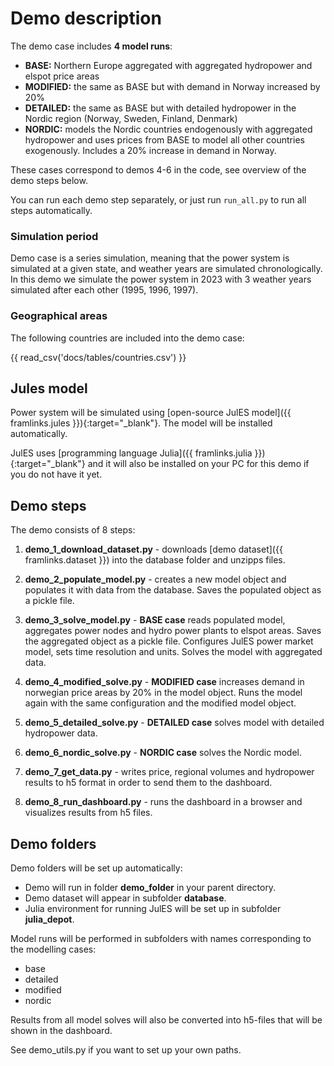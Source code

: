 # Demo description
The demo case includes **4 model runs**:

* **BASE:** Northern Europe aggregated with aggregated hydropower and elspot price areas 
* **MODIFIED:** the same as BASE but with demand in Norway increased by 20%
* **DETAILED:** the same as BASE but with detailed hydropower in the Nordic region (Norway, Sweden, Finland, Denmark)
* **NORDIC:** models the Nordic countries endogenously with aggregated hydropower and uses prices from BASE to model all other countries exogenously. Includes a 20% increase in demand in Norway.

These cases correspond to demos 4-6 in the code, see overview of the demo steps below. 

You can run each demo step separately, or just run `run_all.py` to run all steps automatically. 

### Simulation period
Demo case is a series simulation, meaning that the power system is simulated at a given state, and weather years are simulated chronologically. In this demo we simulate the power system in 2023 with 3 weather years simulated after each other (1995, 1996, 1997).

### Geographical areas
The following countries are included into the demo case: 

{{ read_csv('docs/tables/countries.csv') }}

## Jules model
Power system will be simulated using [open-source JulES model]({{ framlinks.jules }}){:target="_blank"}. The model will be installed automatically. 

JulES uses [programming language Julia]({{ framlinks.julia }}){:target="_blank"} and it will also be installed on your PC for this demo if you do not have it yet. 


## Demo steps
The demo consists of 8 steps:

1. **demo_1_download_dataset.py** - downloads [demo dataset]({{ framlinks.dataset }}) into the database folder and unzipps files. 

2. **demo_2_populate_model.py** - creates a new model object and populates it with data from the database. Saves the populated object as a pickle file.

3. **demo_3_solve_model.py** - **BASE case** reads populated model, aggregates power nodes and hydro power plants to elspot areas. Saves the aggregated object as a pickle file. Configures JulES power market model, sets time resolution and units. Solves the model with aggregated data.

4. **demo_4_modified_solve.py** -  **MODIFIED case** increases demand in norwegian price areas by 20% in the model object. Runs the model again with the same configuration and the modified model object.
 
5. **demo_5_detailed_solve.py** - **DETAILED case** solves model with detailed hydropower data.

6. **demo_6_nordic_solve.py** - **NORDIC case** solves the Nordic model.

6. **demo_7_get_data.py** - writes price, regional volumes and hydropower results to h5 format in order to send them to the dashboard.

6. **demo_8_run_dashboard.py** - runs the dashboard in a browser and visualizes results from h5 files.

## Demo folders
Demo folders will be set up automatically:

* Demo will run in folder **demo_folder** in your parent directory. 
* Demo dataset will appear in subfolder **database**.
* Julia environment for running JulES will be set up in subfolder **julia_depot**.

Model runs will be performed in subfolders with names corresponding to the modelling cases:

* base
* detailed
* modified
* nordic

Results from all model solves will also be converted into h5-files that will be shown in the dashboard.

See demo_utils.py if you want to set up your own paths.



